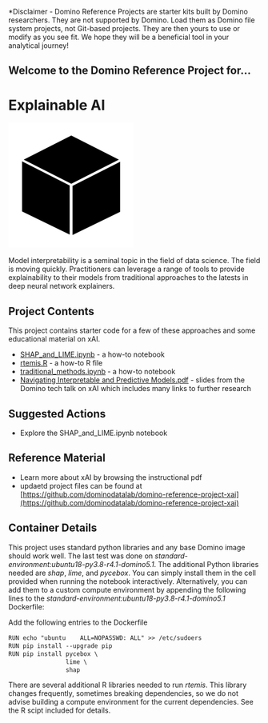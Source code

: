 *Disclaimer - Domino Reference Projects are starter kits built by Domino researchers. They are not supported by Domino. Load them as Domino file system projects, not Git-based projects. They are then yours to use or modify as you see fit. We hope they will be a beneficial tool in your analytical journey!

## Welcome to the Domino Reference Project for...

# Explainable AI

![img](https://github.com/dominodatalab/domino-reference-project-xai/blob/master/scratch/blackbox.png?raw=true)

Model interpretability is a seminal topic in the field of data science. 
The field is moving quickly. Practitioners can leverage a range of tools to provide 
explainability to their models from traditional approaches to the latests in deep neural 
network explainers.

## Project Contents

This project contains starter code for a few of these approaches and some educational material on xAI.

* [SHAP_and_LIME.ipynb](./view/code/SHAP_and_LIME.ipynb)  -  a how-to notebook
* [rtemis.R](./view/code/rtemis.R)  -  a how-to R file
* [traditional_methods.ipynb](./view/code/traditional_methods.ipynb)  -  a how-to notebook
* [Navigating Interpretable and Predictive Models.pdf](./view/Navigating+Interpretable+and+Predictive+Models.pdf)  -  slides from the Domino tech talk on xAI which includes many links to further research

## Suggested Actions

* Explore the SHAP_and_LIME.ipynb notebook

## Reference Material

* Learn more about xAI by browsing the instructional pdf
* updaetd project files can be found at [https://github.com/dominodatalab/domino-reference-project-xai](https://github.com/dominodatalab/domino-reference-project-xai)

## Container Details

This project uses standard python libraries and any base Domino image should work well. The last test was done on *standard-environment:ubuntu18-py3.8-r4.1-domino5.1*. The additional Python libraries needed are *shap*, *lime*, and *pycebox*. You can simply install them in the cell provided when running the notebook interactively. Alternatively, you can add them to a custom compute environment by appending the following lines to the *standard-environment:ubuntu18-py3.8-r4.1-domino5.1* Dockerfile:

Add the following entries to the Dockerfile

```
RUN echo "ubuntu    ALL=NOPASSWD: ALL" >> /etc/sudoers
RUN pip install --upgrade pip
RUN pip install pycebox \
                lime \
                shap
```
There are several additional R libraries needed to run *rtemis*. This library changes frequently, sometimes breaking dependencies, so we do not advise building a compute environment for the current dependencies. See the R scipt included for details.
